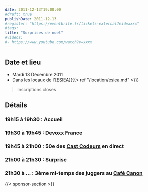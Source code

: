 ```yaml
---
date: 2011-12-13T19:00:00
#draft: true
publishDate: 2011-12-13
#register: "https://eventbrite.fr/tickets-external?eid=xxxx"
#tags:
title: "Surprises de noel"
#videos:
#- https://www.youtube.com/watch?v=xxxx
---
```


## Date et lieu

* Mardi 13 Décembre 2011
* Dans les locaux de l'[ESIEA]({{< ref "/location/esiea.md" >}})

> Inscriptions closes

## Détails

### 19h15 à 19h30 : Accueil

###  19h30 à 19h45 : Devoxx France

### 19h45 à 21h00 : 50e des [Cast Codeurs](https://lescastcodeurs.com/) en direct

### 21h00 à 21h30 : Surprise

### 21h30 à ... : 3ème mi-temps des juggers au [Café Canon](https://cafe-canon.business.site/)

{{< sponsor-section >}}
